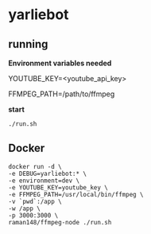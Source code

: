 # yarliebot

## running

__Environment variables needed__

YOUTUBE_KEY=<youtube_api_key>

FFMPEG_PATH=/path/to/ffmpeg

__start__

`./run.sh`

## Docker
```
docker run -d \
-e DEBUG=yarliebot:* \
-e environment=dev \
-e YOUTUBE_KEY=youtube_key \
-e FFMPEG_PATH=/usr/local/bin/ffmpeg \
-v `pwd`:/app \
-w /app \
-p 3000:3000 \
raman148/ffmpeg-node ./run.sh

```
